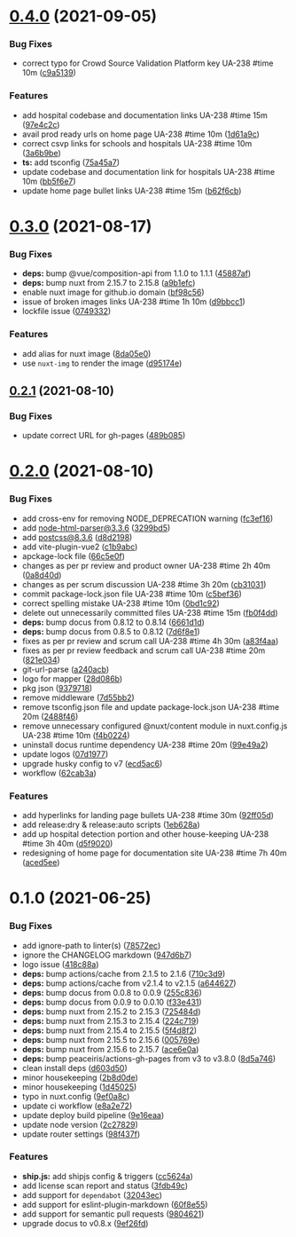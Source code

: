 # [0.4.0](https://github.com/geospoc/unc-sch-documentation/compare/v0.3.0...v0.4.0) (2021-09-05)


### Bug Fixes

* correct typo for Crowd Source Validation Platform key UA-238 #time 10m ([c9a5139](https://github.com/geospoc/unc-sch-documentation/commit/c9a5139c21076a04ccaa2fcac557910f86660c22))


### Features

* add hospital codebase and documentation links UA-238 #time 15m ([97e4c2c](https://github.com/geospoc/unc-sch-documentation/commit/97e4c2cd4ae06f20e34d6045a3aaecd76b9ff070))
* avail prod ready urls on home page UA-238 #time 10m ([1d61a9c](https://github.com/geospoc/unc-sch-documentation/commit/1d61a9cffc5777ce831d83b3fe430eff78f0d548))
* correct csvp links for schools and hospitals UA-238 #time 10m ([3a6b9be](https://github.com/geospoc/unc-sch-documentation/commit/3a6b9be5e4abe165f7de7a0c6d7f6e5dbb2e36fb))
* **ts:** add tsconfig ([75a45a7](https://github.com/geospoc/unc-sch-documentation/commit/75a45a749799c075fee0596c0f04c3eb79ee7bd7))
* update codebase and documentation link for hospitals UA-238 #time 10m ([bb5f6e7](https://github.com/geospoc/unc-sch-documentation/commit/bb5f6e7334dca9c6f340254370825f43bfe02969))
* update home page bullet links UA-238 #time 15m ([b62f6cb](https://github.com/geospoc/unc-sch-documentation/commit/b62f6cb57cfca8d73c23771f5ce938396def3227))



# [0.3.0](https://github.com/geospoc/unc-sch-documentation/compare/v0.2.1...v0.3.0) (2021-08-17)


### Bug Fixes

* **deps:** bump @vue/composition-api from 1.1.0 to 1.1.1 ([45887af](https://github.com/geospoc/unc-sch-documentation/commit/45887af9b388e470d7db4f34fce86f02657346bb))
* **deps:** bump nuxt from 2.15.7 to 2.15.8 ([a9b1efc](https://github.com/geospoc/unc-sch-documentation/commit/a9b1efca1324c87c3ebae55b729a4199a78227a5))
* enable nuxt image for github.io domain ([bf98c56](https://github.com/geospoc/unc-sch-documentation/commit/bf98c562e3f41f87a021267fc5814108c3e9e014))
* issue of broken images links UA-238 #time 1h 10m ([d9bbcc1](https://github.com/geospoc/unc-sch-documentation/commit/d9bbcc144aebf86dff1daffe668032d23b6b3114))
* lockfile issue ([0749332](https://github.com/geospoc/unc-sch-documentation/commit/0749332ead887fb296465403ab70380393e54de4))


### Features

* add alias for nuxt image ([8da05e0](https://github.com/geospoc/unc-sch-documentation/commit/8da05e0e8a92e8563b1de25e3a9852191d45a934))
* use `nuxt-img` to render the image ([d95174e](https://github.com/geospoc/unc-sch-documentation/commit/d95174e596c2e9070140234ba93433144d611561))



## [0.2.1](https://github.com/geospoc/unc-sch-documentation/compare/v0.2.0...v0.2.1) (2021-08-10)


### Bug Fixes

* update correct URL for gh-pages ([489b085](https://github.com/geospoc/unc-sch-documentation/commit/489b085f1fc6be09b7bab6613f533e267e487e01))



# [0.2.0](https://github.com/geospoc/unc-sch-documentation/compare/v0.1.0...v0.2.0) (2021-08-10)


### Bug Fixes

* add cross-env for removing NODE_DEPRECATION warning ([fc3ef16](https://github.com/geospoc/unc-sch-documentation/commit/fc3ef16f03e70c02baf2b358ecb75e66ae2ed502))
* add node-html-parser@3.3.6 ([3299bd5](https://github.com/geospoc/unc-sch-documentation/commit/3299bd522f4593c5ce0efa6fa96cfc06f05f4337))
* add postcss@8.3.6 ([d8d2198](https://github.com/geospoc/unc-sch-documentation/commit/d8d21986f4cf1df020a7bd00ea67c48fff2f442f))
* add vite-plugin-vue2 ([c1b9abc](https://github.com/geospoc/unc-sch-documentation/commit/c1b9abc62468027d90b06f7c8675c205819d8d2c))
* apckage-lock file ([66c5e0f](https://github.com/geospoc/unc-sch-documentation/commit/66c5e0ff4a0be32f61b564871e671085938ead3f))
* changes as per pr review and product owner UA-238 #time 2h 40m ([0a8d40d](https://github.com/geospoc/unc-sch-documentation/commit/0a8d40df9cfe717421205cbde015ba35df09e0c0))
* changes as per scrum discussion UA-238 #time 3h 20m ([cb31031](https://github.com/geospoc/unc-sch-documentation/commit/cb3103128da70d06124ef3645c8d8fc3fc42f579))
* commit package-lock.json file UA-238 #time 10m ([c5bef36](https://github.com/geospoc/unc-sch-documentation/commit/c5bef3680785ca482a99cc0e0b0c23297da6b01d))
* correct spelling mistake UA-238 #time 10m ([0bd1c92](https://github.com/geospoc/unc-sch-documentation/commit/0bd1c9258147948fe76c762c32487448067c79c3))
* delete out unnecessarily committed files UA-238 #time 15m ([fb0f4dd](https://github.com/geospoc/unc-sch-documentation/commit/fb0f4ddcb9c2b3503872ae24016d7f50dde8c95f))
* **deps:** bump docus from 0.8.12 to 0.8.14 ([6661d1d](https://github.com/geospoc/unc-sch-documentation/commit/6661d1d35f7eee52e9fb0ad14a98dde0277b30f9))
* **deps:** bump docus from 0.8.5 to 0.8.12 ([7d6f8e1](https://github.com/geospoc/unc-sch-documentation/commit/7d6f8e1e85a9118432776ec7a5fab07fe6c521d9))
* fixes as per pr review and scrum call UA-238 #time 4h 30m ([a83f4aa](https://github.com/geospoc/unc-sch-documentation/commit/a83f4aa952ecc6be75bec9474cb889522c4937e6))
* fixes as per pr review feedback and scrum call UA-238 #time 20m ([821e034](https://github.com/geospoc/unc-sch-documentation/commit/821e03450f23d43784a965103e9892a5f2e14aa9))
* git-url-parse ([a240acb](https://github.com/geospoc/unc-sch-documentation/commit/a240acba4675af18b1aabbfb74b3b01281d60902))
* logo for mapper ([28d086b](https://github.com/geospoc/unc-sch-documentation/commit/28d086b6e40153ec7b4d73b85fab3ea77aef4083))
* pkg json ([9379718](https://github.com/geospoc/unc-sch-documentation/commit/937971865b2b63428ef680e5774c78e3e99aa8f6))
* remove middleware ([7d55bb2](https://github.com/geospoc/unc-sch-documentation/commit/7d55bb291961fa49f4ab03a2ffa94b43a0b49e8e))
* remove tsconfig.json file and update package-lock.json UA-238 #time 20m ([2488f46](https://github.com/geospoc/unc-sch-documentation/commit/2488f46fcbf5e81db3499611e99a56d85e090ef9))
* remove unnecessary configured @nuxt/content module in nuxt.config.js UA-238 #time 10m ([f4b0224](https://github.com/geospoc/unc-sch-documentation/commit/f4b0224dd889de1ff93f681a6caf99a0695c0413))
* uninstall docus runtime dependency UA-238 #time 20m ([99e49a2](https://github.com/geospoc/unc-sch-documentation/commit/99e49a28151190622c9c3fa6a1bacb5e89a7fe86))
* update logos ([07d1977](https://github.com/geospoc/unc-sch-documentation/commit/07d19779e08990066aad8af37f5cfc6c4a23e661))
* upgrade husky config to v7 ([ecd5ac6](https://github.com/geospoc/unc-sch-documentation/commit/ecd5ac69cc01e91a4fb6598884cac453b4326dd9))
* workflow ([62cab3a](https://github.com/geospoc/unc-sch-documentation/commit/62cab3a2d468fa586a78a22efc3130df5459db34))


### Features

* add hyperlinks for landing page bullets UA-238 #time 30m ([92ff05d](https://github.com/geospoc/unc-sch-documentation/commit/92ff05d9fb3a287727f855373faea942d9da3294))
* add release:dry & release:auto scripts ([1eb628a](https://github.com/geospoc/unc-sch-documentation/commit/1eb628aee671d57ab2ca2d575054accd82277a2e))
* add up hospital detection portion and other house-keeping UA-238 #time 3h 40m ([d5f9020](https://github.com/geospoc/unc-sch-documentation/commit/d5f9020751015091d8baaef552920a5f97bcc2d6))
* redesigning of home page for documentation site UA-238 #time 7h 40m ([aced5ee](https://github.com/geospoc/unc-sch-documentation/commit/aced5ee7eb6b61d6d41f3c4711efe39278210353))



# 0.1.0 (2021-06-25)


### Bug Fixes

* add ignore-path to linter(s) ([78572ec](https://github.com/geospoc/unc-sch-documentation/commit/78572ec29188eb4c4934c74fa1cc23962326c563))
* ignore the CHANGELOG markdown ([947d6b7](https://github.com/geospoc/unc-sch-documentation/commit/947d6b710c1eb815e736b15126793140785b84f7))
* logo issue ([418c88a](https://github.com/geospoc/unc-sch-documentation/commit/418c88ae5383af30e0e80f2037b88aa2579d78f6))
* **deps:** bump actions/cache from 2.1.5 to 2.1.6 ([710c3d9](https://github.com/geospoc/unc-sch-documentation/commit/710c3d9e7005a407dbf60da9c2fb7e53d778d36f))
* **deps:** bump actions/cache from v2.1.4 to v2.1.5 ([a644627](https://github.com/geospoc/unc-sch-documentation/commit/a644627de6b5ab6df246eac02453233e3ca098b1))
* **deps:** bump docus from 0.0.8 to 0.0.9 ([255c836](https://github.com/geospoc/unc-sch-documentation/commit/255c83641ff321a38a1d62a67e3a7d482e7ff933))
* **deps:** bump docus from 0.0.9 to 0.0.10 ([f33e431](https://github.com/geospoc/unc-sch-documentation/commit/f33e4311daef2ac2e6cfe24fdfa0bd3f13eacce2))
* **deps:** bump nuxt from 2.15.2 to 2.15.3 ([725484d](https://github.com/geospoc/unc-sch-documentation/commit/725484dd87ce223e5a936fa5f58c8a0f1c61afcc))
* **deps:** bump nuxt from 2.15.3 to 2.15.4 ([224c719](https://github.com/geospoc/unc-sch-documentation/commit/224c7198901504824a37def0cd7d5f7aa1d70376))
* **deps:** bump nuxt from 2.15.4 to 2.15.5 ([5f4d8f2](https://github.com/geospoc/unc-sch-documentation/commit/5f4d8f2d9a5ead02c7e723e141fd8ef28a74319a))
* **deps:** bump nuxt from 2.15.5 to 2.15.6 ([005769e](https://github.com/geospoc/unc-sch-documentation/commit/005769e970e34bc8fa4cdc1ea93ff5d7635b2f89))
* **deps:** bump nuxt from 2.15.6 to 2.15.7 ([ace6e0a](https://github.com/geospoc/unc-sch-documentation/commit/ace6e0a05d452f2199ce7152eaa4f87d98f369f6))
* **deps:** bump peaceiris/actions-gh-pages from v3 to v3.8.0 ([8d5a746](https://github.com/geospoc/unc-sch-documentation/commit/8d5a7464bde95a3fcc66fff2dcfb4b9afb409bb6))
* clean install deps ([d603d50](https://github.com/geospoc/unc-sch-documentation/commit/d603d509daba97b831fb7f659ac0c85c6fcab0ff))
* minor housekeeping ([2b8d0de](https://github.com/geospoc/unc-sch-documentation/commit/2b8d0de3e7cdd892da2a5f85da28362d1013d19d))
* minor housekeeping ([1d45025](https://github.com/geospoc/unc-sch-documentation/commit/1d45025f5bc235179fd81f8b32fb368eb64df7be))
* typo in nuxt.config ([9ef0a8c](https://github.com/geospoc/unc-sch-documentation/commit/9ef0a8c4200573a40ace560bd218632f3d6c8a40))
* update ci workflow ([e8a2e72](https://github.com/geospoc/unc-sch-documentation/commit/e8a2e72f4990c7f117db368c9ba40ff317f9a8a7))
* update deploy build pipeline ([9e16eaa](https://github.com/geospoc/unc-sch-documentation/commit/9e16eaa5c75df70c332e9954e946005c06823cfa))
* update node version ([2c27829](https://github.com/geospoc/unc-sch-documentation/commit/2c27829bd45d8dc2dc8316c9ec98ee89101ded47))
* update router settings ([98f437f](https://github.com/geospoc/unc-sch-documentation/commit/98f437fec9cb56c5f83b2a5f5ce70c29a4ebc79c))


### Features

* **ship.js:** add shipjs config & triggers ([cc5624a](https://github.com/geospoc/unc-sch-documentation/commit/cc5624aa3c34997a5d56a8f481efde766906331a))
* add license scan report and status ([3fdb49c](https://github.com/geospoc/unc-sch-documentation/commit/3fdb49c6bd14af51c38e02008efbc59551658d22))
* add support for `dependabot` ([32043ec](https://github.com/geospoc/unc-sch-documentation/commit/32043ec48c952cad55e637f186ed7a1632207b40))
* add support for eslint-plugin-markdown ([60f8e55](https://github.com/geospoc/unc-sch-documentation/commit/60f8e55a585c8e3de4728329e0c49c29efa79e6a))
* add support for semantic pull requests ([9804621](https://github.com/geospoc/unc-sch-documentation/commit/980462176d219fd8845e7d6dfe7e428179d7a79b))
* upgrade docus to v0.8.x ([9ef26fd](https://github.com/geospoc/unc-sch-documentation/commit/9ef26fdf9b9bd93b44523f9eb86198f17f29065f))



